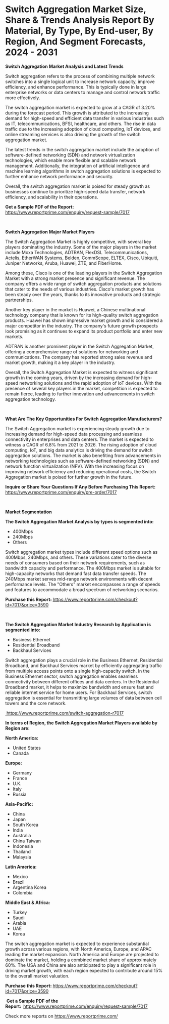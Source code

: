 <p><h1>Switch Aggregation Market Size, Share & Trends Analysis Report By Material, By Type, By End-user, By Region, And Segment Forecasts, 2024 - 2031</h1></p><p><strong>Switch Aggregation Market Analysis and Latest Trends</strong></p>
<p><p>Switch aggregation refers to the process of combining multiple network switches into a single logical unit to increase network capacity, improve efficiency, and enhance performance. This is typically done in large enterprise networks or data centers to manage and control network traffic more effectively.</p><p>The switch aggregation market is expected to grow at a CAGR of 3.20% during the forecast period. This growth is attributed to the increasing demand for high-speed and efficient data transfer in various industries such as IT, telecommunications, BFSI, healthcare, and others. The rise in data traffic due to the increasing adoption of cloud computing, IoT devices, and online streaming services is also driving the growth of the switch aggregation market.</p><p>The latest trends in the switch aggregation market include the adoption of software-defined networking (SDN) and network virtualization technologies, which enable more flexible and scalable network management. Additionally, the integration of artificial intelligence and machine learning algorithms in switch aggregation solutions is expected to further enhance network performance and security.</p><p>Overall, the switch aggregation market is poised for steady growth as businesses continue to prioritize high-speed data transfer, network efficiency, and scalability in their operations.</p></p>
<p><strong>Get a Sample PDF of the Report:&nbsp;</strong> <a href="https://www.reportprime.com/enquiry/request-sample/7017">https://www.reportprime.com/enquiry/request-sample/7017</a></p>
<p>&nbsp;</p>
<p><strong>Switch Aggregation Major Market Players</strong></p>
<p><p>The Switch Aggregation Market is highly competitive, with several key players dominating the industry. Some of the major players in the market include Moxa Technologies, ADTRAN, FlexDSL Telecommunications, Actelis, EtherWAN Systems, Belden, CommScope, ELTEX, Cisco, Ubiquiti, Juniper Networks, Aruba, Huawei, ZTE, and FiberHome.</p><p>Among these, Cisco is one of the leading players in the Switch Aggregation Market with a strong market presence and significant revenue. The company offers a wide range of switch aggregation products and solutions that cater to the needs of various industries. Cisco's market growth has been steady over the years, thanks to its innovative products and strategic partnerships.</p><p>Another key player in the market is Huawei, a Chinese multinational technology company that is known for its high-quality switch aggregation products. Huawei has shown impressive market growth and is considered a major competitor in the industry. The company's future growth prospects look promising as it continues to expand its product portfolio and enter new markets.</p><p>ADTRAN is another prominent player in the Switch Aggregation Market, offering a comprehensive range of solutions for networking and communications. The company has reported strong sales revenue and market growth, making it a key player in the industry.</p><p>Overall, the Switch Aggregation Market is expected to witness significant growth in the coming years, driven by the increasing demand for high-speed networking solutions and the rapid adoption of IoT devices. With the presence of several key players in the market, competition is expected to remain fierce, leading to further innovation and advancements in switch aggregation technology.</p></p>
<p>&nbsp;</p>
<p><strong>What Are The Key Opportunities For Switch Aggregation Manufacturers?</strong></p>
<p><p>The Switch Aggregation market is experiencing steady growth due to increasing demand for high-speed data processing and seamless connectivity in enterprises and data centers. The market is expected to witness a CAGR of 6.8% from 2021 to 2026. The rising adoption of cloud computing, IoT, and big data analytics is driving the demand for switch aggregation solutions. The market is also benefiting from advancements in networking technologies such as software-defined networking (SDN) and network function virtualization (NFV). With the increasing focus on improving network efficiency and reducing operational costs, the Switch Aggregation market is poised for further growth in the future.</p></p>
<p><strong>Inquire or Share Your Questions If Any Before Purchasing This Report:</strong> <a href="https://www.reportprime.com/enquiry/pre-order/7017">https://www.reportprime.com/enquiry/pre-order/7017</a></p>
<p>&nbsp;</p>
<p><strong>Market Segmentation</strong></p>
<p><strong>The Switch Aggregation Market Analysis by types is segmented into:</strong></p>
<p><ul><li>400Mbps</li><li>240Mbps</li><li>Others</li></ul></p>
<p><p>Switch aggregation market types include different speed options such as 400Mbps, 240Mbps, and others. These variations cater to the diverse needs of consumers based on their network requirements, such as bandwidth capacity and performance. The 400Mbps market is suitable for high-capacity networks that demand fast data transfer speeds. The 240Mbps market serves mid-range network environments with decent performance levels. The "Others" market encompasses a range of speeds and features to accommodate a broad spectrum of networking scenarios.</p></p>
<p><strong>Purchase this Report:&nbsp;</strong><a href="https://www.reportprime.com/checkout?id=7017&price=3590">https://www.reportprime.com/checkout?id=7017&price=3590</a></p>
<p>&nbsp;</p>
<p><strong>The Switch Aggregation Market Industry Research by Application is segmented into:</strong></p>
<p><ul><li>Business Ethernet</li><li>Residential Broadband</li><li>Backhaul Services</li></ul></p>
<p><p>Switch aggregation plays a crucial role in the Business Ethernet, Residential Broadband, and Backhaul Services market by efficiently aggregating traffic from multiple access points onto a single high-capacity switch. In the Business Ethernet sector, switch aggregation enables seamless connectivity between different offices and data centers. In the Residential Broadband market, it helps to maximize bandwidth and ensure fast and reliable internet service for home users. For Backhaul Services, switch aggregation is essential for transmitting large volumes of data between cell towers and the core network.</p></p>
<p><a href="https://www.reportprime.com/switch-aggregation-r7017">&nbsp;https://www.reportprime.com/switch-aggregation-r7017</a></p>
<p><strong>In terms of Region, the Switch Aggregation Market Players available by Region are:</strong></p>
<p>
    <p> <strong> North America: </strong>
        <ul>
            <li>United States</li>
            <li>Canada</li>
        </ul>
        </p> 
    <p> <strong> Europe: </strong>
        <ul>
            <li>Germany</li>
            <li>France</li>
            <li>U.K.</li>
            <li>Italy</li>
            <li>Russia</li>
        </ul>
        </p> 
    <p> <strong> Asia-Pacific: </strong>
        <ul>
            <li>China</li>
            <li>Japan</li>
            <li>South Korea</li>
            <li>India</li>
            <li>Australia</li>
            <li>China Taiwan</li>
            <li>Indonesia</li>
            <li>Thailand</li>
            <li>Malaysia</li>
        </ul>
        </p> 
    <p> <strong> Latin America: </strong>
        <ul>
            <li>Mexico</li>
            <li>Brazil</li>
            <li>Argentina Korea</li>
            <li>Colombia</li>
        </ul>
        </p> 
    <p> <strong> Middle East & Africa: </strong>
        <ul>
            <li>Turkey</li>
            <li>Saudi</li>
            <li>Arabia</li>
            <li>UAE</li>
            <li>Korea</li>
        </ul>
    </p>
    </p>
<p><p>The switch aggregation market is expected to experience substantial growth across various regions, with North America, Europe, and APAC leading the market expansion. North America and Europe are projected to dominate the market, holding a combined market share of approximately 60%. The USA and China are also anticipated to play a significant role in driving market growth, with each region expected to contribute around 15% to the overall market valuation.</p></p>
<p><strong>Purchase this Report: </strong><a href="https://www.reportprime.com/checkout?id=7017&price=3590">https://www.reportprime.com/checkout?id=7017&price=3590</a></p>
<p>&nbsp;<strong>Get a Sample PDF of the Report:&nbsp;&nbsp;</strong><a href="https://www.reportprime.com/enquiry/request-sample/7017">https://www.reportprime.com/enquiry/request-sample/7017</a></p>
<p><strong></strong></p>
<p>Check more reports on <a href="https://www.reportprime.com/">https://www.reportprime.com/</a></p>